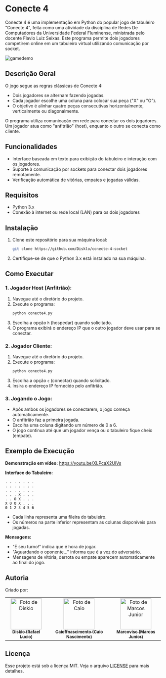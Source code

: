 # Conecte 4

Conecte 4 é uma implementação em Python do popular jogo de tabuleiro "Conecte 4", feita como uma atividade da disciplina de Redes De Computadores da Universidade Federal Fluminense, ministrada pelo docente Flavio Luiz Seixas. Este programa permite dois jogadores competirem online em um tabuleiro virtual utilizando comunicação por socket.

![gamedemo](https://github.com/user-attachments/assets/cb774f5d-4769-4340-b5e0-0a4399594bbe)

## Descrição Geral

O jogo segue as regras clássicas de Conecte 4:
- Dois jogadores se alternam fazendo jogadas.
- Cada jogador escolhe uma coluna para colocar sua peça ("X" ou "O").
- O objetivo é alinhar quatro peças consecutivas horizontalmente, verticalmente ou diagonalmente.

O programa utiliza comunicação em rede para conectar os dois jogadores. Um jogador atua como "anfitrião" (host), enquanto o outro se conecta como cliente.

## Funcionalidades
- Interface baseada em texto para exibição do tabuleiro e interação com os jogadores.
- Suporte à comunicação por sockets para conectar dois jogadores remotamente.
- Verificação automática de vitórias, empates e jogadas válidas.

## Requisitos
- Python 3.x
- Conexão à internet ou rede local (LAN) para os dois jogadores

## Instalação
1. Clone este repositório para sua máquina local:
   ```bash
   git clone https://github.com/Disklo/conecte-4-socket
   ```

3. Certifique-se de que o Python 3.x está instalado na sua máquina.

## Como Executar
### 1. Jogador Host (Anfitrião):
1. Navegue até o diretório do projeto.
2. Execute o programa:
   ```bash
   python conecte4.py
   ```
3. Escolha a opção `h` (hospedar) quando solicitado.
4. O programa exibirá o endereço IP que o outro jogador deve usar para se conectar.

### 2. Jogador Cliente:
1. Navegue até o diretório do projeto.
2. Execute o programa:
   ```bash
   python conecte4.py
   ```
3. Escolha a opção `c` (conectar) quando solicitado.
4. Insira o endereço IP fornecido pelo anfitrião.

### 3. Jogando o Jogo:
- Após ambos os jogadores se conectarem, o jogo começa automaticamente.
- O anfitrião faz a primeira jogada.
- Escolha uma coluna digitando um número de 0 a 6.
- O jogo continua até que um jogador vença ou o tabuleiro fique cheio (empate).

## Exemplo de Execução

**Demonstração em vídeo:**
<a href="https://youtu.be/XLPcaX2UlVs">https://youtu.be/XLPcaX2UlVs</a>

**Interface do Tabuleiro:**
```
. . . . . . .
. . . . . . .
. . . . . . .
. . . X . . .
. . O X . . .
X O O X . . .
0 1 2 3 4 5 6
```
- Cada linha representa uma fileira do tabuleiro.
- Os números na parte inferior representam as colunas disponíveis para jogadas.

**Mensagens:**
- "É seu turno!" indica que é hora de jogar.
- "Aguardando o oponente..." informa que é a vez do adversário.
- Mensagens de vitória, derrota ou empate aparecem automaticamente ao final do jogo.

## Autoria
Criado por:

<table>
  <tr>
    <td align="center">
      <a href="https://github.com/Disklo" title="Rafael Lucio">
        <img src="https://avatars.githubusercontent.com/u/24628410?v=4" width="100px;" alt="Foto de Disklo"/><br>
        <sub>
          <b>Disklo (Rafael Lucio)</b>
        </sub>
      </a>
    </td>
    <td align="center">
      <a href="https://github.com/caioffnascimento" title="Caio Nascimento">
        <img src="https://avatars.githubusercontent.com/u/112733099?v=4" width="100px;" alt="Foto de Caio"/><br>
        <sub>
          <b>Caioffnascimento (Caio Nascimento)</b>
        </sub>
      </a>
    </td>
    <td align="center">
      <a href="https://github.com/Marcovisc" title="Marcos Junior">
        <img src="https://avatars.githubusercontent.com/u/35565911?v=4" width="100px;" alt="Foto de Marcos Junior"/><br>
        <sub>
          <b>Marcovisc (Marcos Junior)</b>
        </sub>
      </a>
    </td>
  </tr>
</table>

## Licença
Esse projeto está sob a licença MIT. Veja o arquivo [LICENSE](LICENSE.md) para mais detalhes.

